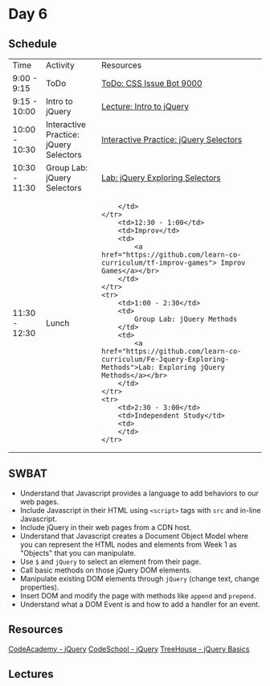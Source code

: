 # Day 6

## Schedule

<table>
    <tr>
        <td>Time</td>
        <td>Activity</td>
        <td>Resources</td>
    </tr>
    <tr>
        <td>9:00 - 9:15</td>
        <td>ToDo</td>
        <td>
            <a href="https://github.com/learn-co-curriculum/css-issue-bot-9000">ToDo: CSS Issue Bot 9000</a>
        </td>
    </tr>
    <tr>
        <td>9:15 - 10:00</td>
        <td>Intro to jQuery</td>
        <td>
            <a href="lectures/intro-to-jquery">Lecture: Intro to jQuery</a>
        </td>
    </tr>
    <tr>
        <td>10:00 - 10:30</td>
        <td>Interactive Practice: jQuery Selectors</td>
        <td>
            <a href="lectures/using-selectors">Interactive Practice: jQuery Selectors</a>
        </td>
    </tr>
    <tr>
        <td>10:30 - 11:30</td>
        <td>Group Lab: jQuery Selectors</td>
        <td>
            <a href="https://github.com/learn-co-curriculum/Fe-Jquery-Exploring-Selectors">Lab: jQuery Exploring Selectors</a></br>
        </td>
    </tr>
    <tr>
        <td>11:30 - 12:30</td>
        <td>Lunch</td>
        <td>
            
        </td>
    </tr>
        <td>12:30 - 1:00</td>
        <td>Improv</td>
        <td>
            <a href="https://github.com/learn-co-curriculum/tf-improv-games"> Improv Games</a></br>
        </td>
    </tr>
    <tr>
        <td>1:00 - 2:30</td>
        <td>
            Group Lab: jQuery Methods
        </td>
        <td>
            <a href="https://github.com/learn-co-curriculum/Fe-Jquery-Exploring-Methods">Lab: Exploring jQuery Methods</a></br>
        </td>
    </tr>
    <tr>
        <td>2:30 - 3:00</td>
        <td>Independent Study</td>
        <td>
        </td>
    </tr>
</table>

## SWBAT

+ Understand that Javascript provides a language to add behaviors to our web pages.
+ Include Javascript in their HTML using `<script>` tags with `src` and in-line Javascript.
+ Include jQuery in their web pages from a CDN host.
+ Understand that Javascript creates a Document Object Model where you can represent the HTML nodes and elements from Week 1 as "Objects" that you can manipulate.
+ Use `$` and `jQuery` to select an element from their page.
+ Call basic methods on those jQuery DOM elements.
+ Manipulate existing DOM elements through `jQuery` (change text, change properties).
+ Insert DOM and modify the page with methods like `append` and `prepend`.
+ Understand what a DOM Event is and how to add a handler for an event.

## Resources

[CodeAcademy - jQuery](http://www.codecademy.com/en/tracks/jquery)
[CodeSchool - jQuery](http://try.jquery.com/)
[TreeHouse - jQuery Basics](http://teamtreehouse.com/library/jquery-basics)

## Lectures
